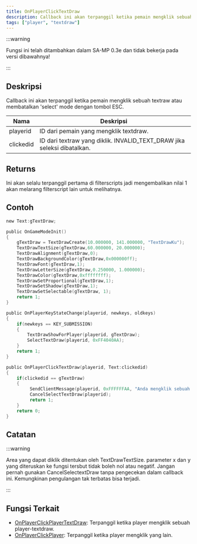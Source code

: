 ```yaml
---
title: OnPlayerClickTextDraw
description: Callback ini akan terpanggil ketika pemain mengklik sebuah textraw atau membatalkan 'select' mode dengan tombol ESC.
tags: ["player", "textdraw"]
---
```


:::warning

Fungsi ini telah ditambahkan dalam SA-MP 0.3e dan tidak bekerja pada versi dibawahnya!

:::

## Deskripsi

Callback ini akan terpanggil ketika pemain mengklik sebuah textraw atau membatalkan 'select' mode dengan tombol ESC.

| Nama      | Deskripsi                                                               |
| --------- | ----------------------------------------------------------------------- |
| playerid  | ID dari pemain yang mengklik textdraw.                                  |
| clickedid | ID dari textraw yang diklik. INVALID_TEXT_DRAW jika seleksi dibatalkan. |

## Returns

Ini akan selalu terpanggil pertama di filterscripts jadi mengembalikan nilai 1 akan melarang filterscript lain untuk melihatnya.

## Contoh

```c
new Text:gTextDraw;

public OnGameModeInit()
{
    gTextDraw = TextDrawCreate(10.000000, 141.000000, "TextDrawKu");
    TextDrawTextSize(gTextDraw,60.000000, 20.000000);
    TextDrawAlignment(gTextDraw,0);
    TextDrawBackgroundColor(gTextDraw,0x000000ff);
    TextDrawFont(gTextDraw,1);
    TextDrawLetterSize(gTextDraw,0.250000, 1.000000);
    TextDrawColor(gTextDraw,0xffffffff);
    TextDrawSetProportional(gTextDraw,1);
    TextDrawSetShadow(gTextDraw,1);
    TextDrawSetSelectable(gTextDraw, 1);
    return 1;
}

public OnPlayerKeyStateChange(playerid, newkeys, oldkeys)
{
    if(newkeys == KEY_SUBMISSION)
    {
        TextDrawShowForPlayer(playerid, gTextDraw);
        SelectTextDraw(playerid, 0xFF4040AA);
    }
    return 1;
}

public OnPlayerClickTextDraw(playerid, Text:clickedid)
{
    if(clickedid == gTextDraw)
    {
         SendClientMessage(playerid, 0xFFFFFFAA, "Anda mengklik sebuah TextDraw, wow!.");
         CancelSelectTextDraw(playerid);
         return 1;
    }
    return 0;
}
```

## Catatan

:::warning

Area yang dapat diklik ditentukan oleh TextDrawTextSize. parameter x dan y yang diteruskan ke fungsi tersbut tidak boleh nol atau negatif. Jangan pernah gunakan CancelSelectextDraw tanpa pengecekan dalam callback ini. Kemungkinan pengulangan tak terbatas bisa terjadi.

:::

## Fungsi Terkait

- [OnPlayerClickPlayerTextDraw](OnPlayerClickPlayerTextDraw.md): Terpanggil ketika player mengklik sebuah player-textdraw.
- [OnPlayerClickPlayer](OnPlayerClickPlayer.md): Terpanggil ketika player mengklik yang lain.
